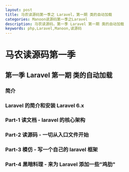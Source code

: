 ```yaml
---
layout: post
title: 马农读源码第一季之 Laravel，第一期 类的自动加载
categories: Manoon读源码第一季之Laravel
description: 马农读源码，第一季 Laravel 第一期 类的自动加载
keywords: php,Laravel,Manoon,读源码
---
```


# 马农读源码第一季

## 第一季 Laravel 第一期 类的自动加载

### 简介

### Laravel 的简介和安装 Laravel 6.x

### Part-1 读文档 - laravel 的核心架构

### Part-2 读源码 - 一切从入口文件开始

### Part-3 模仿 - 写一个自己的 laravel 框架

### Part-4 黑暗料理 - 来为 Laravel 添加一些"鸡肋"

